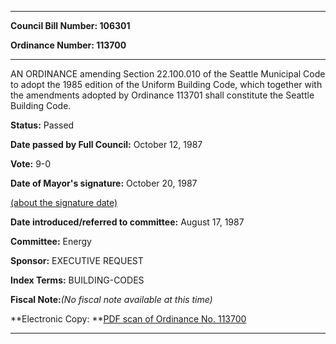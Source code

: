 

********

**Council Bill Number: 106301**
   
**Ordinance Number: 113700**
********

 AN ORDINANCE amending Section 22.100.010 of the Seattle Municipal Code to adopt the 1985 edition of the Uniform Building Code, which together with the amendments adopted by Ordinance 113701 shall constitute the Seattle Building Code.

**Status:** Passed
   
**Date passed by Full Council:** October 12, 1987
   
**Vote:** 9-0
   
**Date of Mayor's signature:** October 20, 1987
   
[(about the signature date)](/~public/approvaldate.htm)
   
   
   
**Date introduced/referred to committee:** August 17, 1987
   
**Committee:** Energy
   
**Sponsor:** EXECUTIVE REQUEST
   
   
**Index Terms:** BUILDING-CODES

**Fiscal Note:**_(No fiscal note available at this time)_

**Electronic Copy: **[PDF scan of Ordinance No. 113700](/~archives/Ordinances/Ord_113700.pdf)

********

